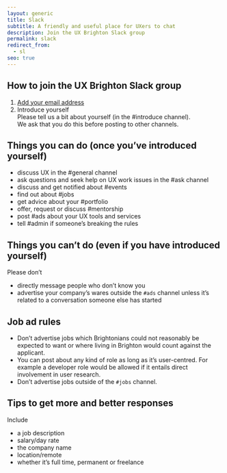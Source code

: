 ```yaml
---
layout: generic
title: Slack
subtitle: A friendly and useful place for UXers to chat
description: Join the UX Brighton Slack group
permalink: slack
redirect_from:
  - sl
seo: true
---
```

## How to join the UX Brighton Slack group

1. [Add your email address](<https://slofile.com/slack/uxbri>)
2. Introduce yourself\
   Please tell us a bit about yourself (in the #introduce channel).\
   We ask that you do this before posting to other channels.

## Things you can do (once you’ve introduced yourself)

* discuss UX in the #general channel
* ask questions and seek help on UX work issues in the #ask channel
* discuss and get notified about #events
* find out about #jobs
* get advice about your #portfolio
* offer, request or discuss #mentorship
* post #ads about your UX tools and services
* tell #admin if someone’s breaking the rules

## Things you can’t do (even if you have introduced yourself)

Please don’t

* directly message people who don’t know you
* advertise your company’s wares outside the `#ads` channel unless it’s related to a conversation someone else has started

## Job ad rules

* Don’t advertise jobs which Brightonians could not reasonably be expected to want or where living in Brighton would count against the applicant.
* You can post about any kind of role as long as it’s user-centred. For example a developer role would be allowed if it entails direct involvement in user research.
* Don’t advertise jobs outside of the `#jobs` channel.

## Tips to get more and better responses

Include

* a job description
* salary/day rate
* the company name
* location/remote
* whether it’s full time, permanent or freelance